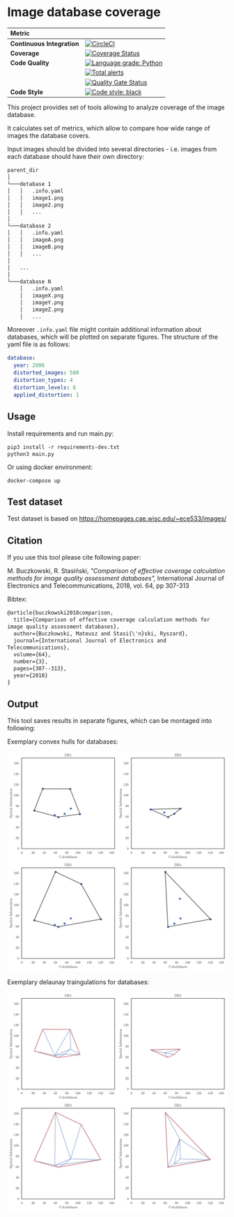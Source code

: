 # Image database coverage

| Metric                     |                                                                                                                                                                                                                                          |
| :------------------------- | :--------------------------------------------------------------------------------------------------------------------------------------------------------------------------------------------------------------------------------------- |
| **Continuous Integration** | [![CircleCI](https://circleci.com/gh/MatBucz/image-processing--database-coverage.svg?style=shield)](https://circleci.com/gh/MatBucz/image-processing--database-coverage)                                                                 |
| **Coverage**               | [![Coverage Status](https://coveralls.io/repos/github/MatBucz/image-processing--database-coverage/badge.svg?branch=master)](https://coveralls.io/github/MatBucz/image-processing--database-coverage?branch=master)                       |
| **Code Quality**           | [![Language grade: Python](https://img.shields.io/lgtm/grade/python/g/MatBucz/image-processing--database-coverage.svg?logo=lgtm&logoWidth=18)](https://lgtm.com/projects/g/MatBucz/image-processing--database-coverage/context:python)   |
|                            | [![Total alerts](https://img.shields.io/lgtm/alerts/g/MatBucz/image-processing--database-coverage.svg?logo=lgtm&logoWidth=18)](https://lgtm.com/projects/g/MatBucz/image-processing--database-coverage/alerts/)                          |
|                            | [![Quality Gate Status](https://sonarcloud.io/api/project_badges/measure?project=MatBucz_image-processing--database-coverage&metric=alert_status)](https://sonarcloud.io/dashboard?id=MatBucz_image-processing--database-coverage)       |
| **Code Style**             | [![Code style: black](https://img.shields.io/badge/code%20style-black-000000.svg)](https://github.com/psf/black)                                                                                                                         |







This project provides set of tools allowing to analyze coverage of the image database.

It calculates set of metrics, which allow to compare how wide range of images the database covers.

Input images should be divided into several directories - i.e. images from each database
should have their own directory:

```
parent_dir
│
└───detabase 1
│   │   .info.yaml
│   │   image1.png
│   │   image2.png
│   │   ...
│
└───database 2
│   │   .info.yaml
│   │   imageA.png
│   │   imageB.png
│   │   ...
│
│   ...
│
└───database N
    │   .info.yaml
    │   imageX.png
    │   imageY.png
    │   imageZ.png
    │   ...
```

Moreover `.info.yaml` file might contain additional information about databases,
which will be plotted on separate figures. The structure of the yaml file is as follows:
```yaml
database:
  year: 2006
  distorted_images: 500
  distortion_types: 4
  distortion_levels: 6
  applied_distortion: 1
```

## Usage

Install requirements and run main.py:
```shell script
pip3 install -r requirements-dev.txt
python3 main.py
```

Or using docker environment:
```shell script
docker-compose up
```

## Test dataset
Test dataset is based on https://homepages.cae.wisc.edu/~ece533/images/

## Citation

If you use this tool please cite following paper:

M. Buczkowski, R. Stasiński,
_"Comparison of effective coverage calculation methods for image quality assessment databases",_
International Journal of Electronics and Telecommunications, 2018,
vol. 64, pp 307-313

Bibtex:
```
@article{buczkowski2018comparison,
  title={Comparison of effective coverage calculation methods for image quality assessment databases},
  author={Buczkowski, Mateusz and Stasi{\'n}ski, Ryszard},
  journal={International Journal of Electronics and Telecommunications},
  volume={64},
  number={3},
  pages={307--313},
  year={2018}
}
```

## Output

This tool saves results in separate figures, which can be montaged into following:

Exemplary convex hulls for databases:

![Convex hull](/output/convex_hull_montage.png "Convex hull")

Exemplary delaunay traingulations for databases:

![Delaunay traingulation](/output/delaunay_montage.png "Delaunay triangulation")
